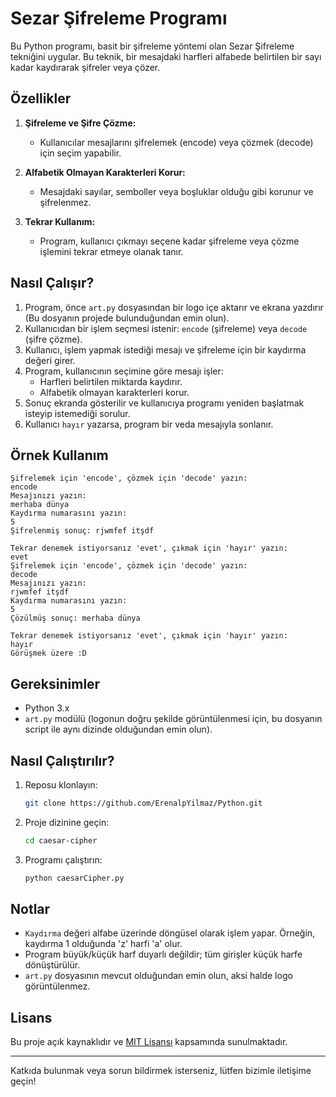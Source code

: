 # Sezar Şifreleme Programı

Bu Python programı, basit bir şifreleme yöntemi olan Sezar Şifreleme tekniğini uygular. Bu teknik, bir mesajdaki harfleri alfabede belirtilen bir sayı kadar kaydırarak şifreler veya çözer.

## Özellikler

1. **Şifreleme ve Şifre Çözme:**

   - Kullanıcılar mesajlarını şifrelemek (encode) veya çözmek (decode) için seçim yapabilir.

2. **Alfabetik Olmayan Karakterleri Korur:**

   - Mesajdaki sayılar, semboller veya boşluklar olduğu gibi korunur ve şifrelenmez.

3. **Tekrar Kullanım:**
   - Program, kullanıcı çıkmayı seçene kadar şifreleme veya çözme işlemini tekrar etmeye olanak tanır.

## Nasıl Çalışır?

1. Program, önce `art.py` dosyasından bir logo içe aktarır ve ekrana yazdırır (Bu dosyanın projede bulunduğundan emin olun).
2. Kullanıcıdan bir işlem seçmesi istenir: `encode` (şifreleme) veya `decode` (şifre çözme).
3. Kullanıcı, işlem yapmak istediği mesajı ve şifreleme için bir kaydırma değeri girer.
4. Program, kullanıcının seçimine göre mesajı işler:
   - Harfleri belirtilen miktarda kaydırır.
   - Alfabetik olmayan karakterleri korur.
5. Sonuç ekranda gösterilir ve kullanıcıya programı yeniden başlatmak isteyip istemediği sorulur.
6. Kullanıcı `hayır` yazarsa, program bir veda mesajıyla sonlanır.

## Örnek Kullanım

```plaintext
Şifrelemek için 'encode', çözmek için 'decode' yazın:
encode
Mesajınızı yazın:
merhaba dünya
Kaydırma numarasını yazın:
5
Şifrelenmiş sonuç: rjwmfef itşdf

Tekrar denemek istiyorsanız 'evet', çıkmak için 'hayır' yazın:
evet
Şifrelemek için 'encode', çözmek için 'decode' yazın:
decode
Mesajınızı yazın:
rjwmfef itşdf
Kaydırma numarasını yazın:
5
Çözülmüş sonuç: merhaba dünya

Tekrar denemek istiyorsanız 'evet', çıkmak için 'hayır' yazın:
hayır
Görüşmek üzere :D
```

## Gereksinimler

- Python 3.x
- `art.py` modülü (logonun doğru şekilde görüntülenmesi için, bu dosyanın script ile aynı dizinde olduğundan emin olun).

## Nasıl Çalıştırılır?

1. Reposu klonlayın:
   ```bash
   git clone https://github.com/ErenalpYilmaz/Python.git
   ```
2. Proje dizinine geçin:
   ```bash
   cd caesar-cipher
   ```
3. Programı çalıştırın:
   ```bash
   python caesarCipher.py
   ```

## Notlar

- `Kaydırma` değeri alfabe üzerinde döngüsel olarak işlem yapar. Örneğin, kaydırma 1 olduğunda 'z' harfi 'a' olur.
- Program büyük/küçük harf duyarlı değildir; tüm girişler küçük harfe dönüştürülür.
- `art.py` dosyasının mevcut olduğundan emin olun, aksi halde logo görüntülenmez.

## Lisans

Bu proje açık kaynaklıdır ve [MIT Lisansı](LICENSE) kapsamında sunulmaktadır.

---

Katkıda bulunmak veya sorun bildirmek isterseniz, lütfen bizimle iletişime geçin!
